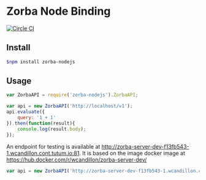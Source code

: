 # Zorba Node Binding
[![Circle CI](https://circleci.com/gh/28msec/zorba-nodejs.svg?style=svg)](https://circleci.com/gh/28msec/zorba-nodejs)

## Install

```bash
$npm install zorba-nodejs
```

## Usage

```javascript
var ZorbaAPI = require('zorba-nodejs').ZorbaAPI;

var api = new ZorbaAPI('http://localhost/v1');
api.evaluate({
    query: '1 + 1'
}).then(function(result){
    console.log(result.body);
});
```

An endpoint for testing is available at http://zorba-server-dev-f13fb543-1.wcandillon.cont.tutum.io:81. It is based on the image docker image at https://hub.docker.com/r/wcandillon/zorba-server-dev/
```javascript
var api = new ZorbaAPI('http://zorba-server-dev-f13fb543-1.wcandillon.cont.tutum.io:81');
```
